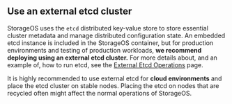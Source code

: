 ## Use an external etcd cluster

StorageOS uses the `etcd` distributed key-value store to store essential
cluster metadata and manage distributed configuration state. An embedded etcd
instance is included in the StorageOS container, but for production
environments and testing of production workloads, __we recommend deploying
using an external etcd cluster.__ For more details about, and an example of, how
to run etcd, see the [External Etcd Operations](/docs/operations/external-etcd) page.

It is highly recommended to use external etcd for __cloud environments__ and
place the etcd cluster on stable nodes. Placing the etcd on nodes that are
recycled often might affect the normal operations of StorageOS.
